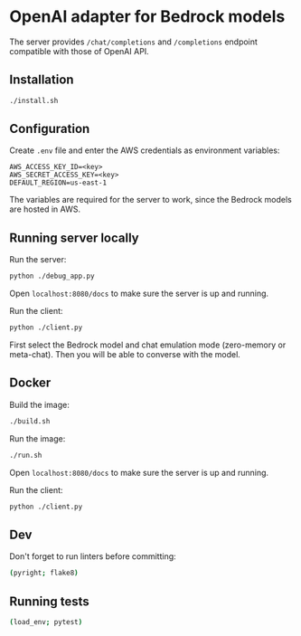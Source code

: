# OpenAI adapter for Bedrock models

The server provides `/chat/completions` and `/completions` endpoint compatible with those of OpenAI API.

## Installation

```sh
./install.sh
```

## Configuration

Create `.env` file and enter the AWS credentials as environment variables:

```
AWS_ACCESS_KEY_ID=<key>
AWS_SECRET_ACCESS_KEY=<key>
DEFAULT_REGION=us-east-1
```

The variables are required for the server to work, since the Bedrock models are hosted in AWS.

## Running server locally

Run the server:

```sh
python ./debug_app.py
```

Open `localhost:8080/docs` to make sure the server is up and running.

Run the client:

```sh
python ./client.py
```

First select the Bedrock model and chat emulation mode (zero-memory or meta-chat).
Then you will be able to converse with the model.

## Docker

Build the image:

```sh
./build.sh
```

Run the image:

```sh
./run.sh
```

Open `localhost:8080/docs` to make sure the server is up and running.

Run the client:

```sh
python ./client.py
```

## Dev

Don't forget to run linters before committing:

```sh
(pyright; flake8)
```

## Running tests

```sh
(load_env; pytest)
```
